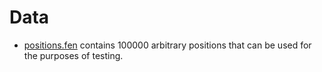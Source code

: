 # Data

- [positions.fen](./positions.fen) contains 100000 arbitrary positions that can
  be used for the purposes of testing.
